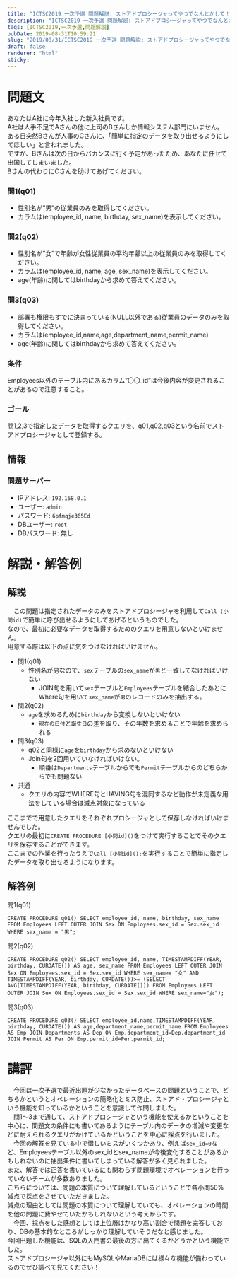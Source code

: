 ```yaml
---
title: "ICTSC2019 一次予選 問題解説: ストアドプロシージャってやつでなんとかして！！！！"
description: "ICTSC2019 一次予選 問題解説: ストアドプロシージャってやつでなんとかして！！！！"
tags: [ICTSC2019,一次予選,問題解説]
pubDate: 2019-08-31T10:59:21
slug: "2019/08/31/ICTSC2019 一次予選 問題解説: ストアドプロシージャってやつでなんとかして！！！！"
draft: false
renderer: "html"
sticky: 
---
```



<h1>問題文</h1>



<p>あなたはA社に今年入社した新入社員です。<br>A社は人手不足でAさんの他に上司のBさんしか情報システム部門にいません。<br>ある日突然Bさんが人事のCさんに、「簡単に指定のデータを取り出せるようにしてほしい」と言われました。<br>ですが、Bさんは次の日からバカンスに行く予定があったため、あなたに任せて出国してしまいました。<br>Bさんの代わりにCさんを助けてあげてください。</p>



<h3><a href="https://github.com/ictsc/ictsc-problems/blob/master/ictsc2019/q1/78c/problem.md#%E5%95%8F1q01"></a>問1(q01)</h3>



<ul><li>性別名が&#8221;男&#8221;の従業員のみを取得してください。</li><li>カラムは(employee_id, name, birthday, sex_name)を表示してください。</li></ul>



<h3><a href="https://github.com/ictsc/ictsc-problems/blob/master/ictsc2019/q1/78c/problem.md#%E5%95%8F2q02"></a>問2(q02)</h3>



<ul><li>性別名が&#8221;女&#8221;で年齢が女性従業員の平均年齢以上の従業員のみを取得してください。</li><li>カラムは(employee_id, name, age, sex_name)を表示してください。</li><li>age(年齢)に関してはbirthdayから求めて答えてください。</li></ul>



<h3><a href="https://github.com/ictsc/ictsc-problems/blob/master/ictsc2019/q1/78c/problem.md#%E5%95%8F3q03"></a>問3(q03)</h3>



<ul><li>部署も権限もすでに決まっている(NULL以外である)従業員のデータのみを取得してください。</li><li>カラムは(employee_id,name,age,department_name,permit_name)</li><li>age(年齢)に関してはbirthdayから求めて答えてください。</li></ul>



<h3><a href="https://github.com/ictsc/ictsc-problems/blob/master/ictsc2019/q1/78c/problem.md#%E6%9D%A1%E4%BB%B6"></a>条件</h3>



<p>Employees以外のテーブル内にあるカラム&#8221;〇〇_id&#8221;は今後内容が変更されることがあるので注意すること。</p>



<h3><a href="https://github.com/ictsc/ictsc-problems/blob/master/ictsc2019/q1/78c/problem.md#%E3%82%B4%E3%83%BC%E3%83%AB"></a>ゴール</h3>



<p>問1,2,3で指定したデータを取得するクエリを、q01,q02,q03という名前でストアドプロシージャとして登録する。</p>



<h2><a href="https://github.com/ictsc/ictsc-problems/blob/master/ictsc2019/q1/78c/problem.md#%E6%83%85%E5%A0%B1"></a>情報</h2>



<h3><a href="https://github.com/ictsc/ictsc-problems/blob/master/ictsc2019/q1/78c/problem.md#%E5%95%8F%E9%A1%8C%E3%82%B5%E3%83%BC%E3%83%90%E3%83%BC"></a>問題サーバー</h3>



<ul><li>IPアドレス:&nbsp;<code>192.168.0.1</code></li><li>ユーザー:&nbsp;<code>admin</code></li><li>パスワード:&nbsp;<code>6pfmqje365Ed</code></li><li>DBユーザー:&nbsp;<code>root</code></li><li>DBパスワード: 無し</li></ul>



<h1>解説・解答例</h1>



<h2>解説</h2>



<p>　この問題は指定されたデータのみをストアドプロシージャを利用して<code>Call (小問id)</code>で簡単に呼び出せるようにしてあげるというものでした。<br>なので、最初に必要なデータを取得するためのクエリを用意しないといけません。<br>用意する際は以下の点に気をつけなければいけません。</p>



<ul><li> 問1(q01) <ul><li>性別名が男なので、<code>sex</code>テーブルの<code>sex_name</code>が<code>男</code>と一致してなければいけない<ul><li>JOIN句を用いて<code>sex</code>テーブルと<code>Employees</code>テーブルを結合したあとにWhere句を用いて<code>sex_name</code>が<code>男</code>のレコードのみを抽出する。</li></ul></li></ul></li><li> 問2(q02) <ul><li><code>age</code>を求めるために<code>birthday</code>から変換しないといけない<ul><li><code>現在の日付</code>と<code>誕生日</code>の差を取り、その年数を求めることで年齢を求められる</li></ul></li></ul></li><li> 問3(q03) <ul><li>q02と同様に<code>age</code>を<code>birthday</code>から求めないといけない</li><li>Join句を2回用いていなければいけない。<ul><li>順番は<code>Departments</code>テーブルからでも<code>Permit</code>テーブルからのどちらからでも問題ない</li></ul></li></ul></li><li>共通<ul><li>クエリの内容でWHERE句とHAVING句を混同するなど動作が未定義な用法をしている場合は減点対象になっている</li></ul></li></ul>



<p>ここまでで用意したクエリをそれぞれプロシージャとして保存しなければいけませんでした。<br> クエリの最初に<code>CREATE PROCEDURE [小問id]()</code>をつけて実行することでそのクエリを保存することができます。<br> ここまでの作業を行ったうえで<code>Call [小問id]();</code>を実行することで簡単に指定したデータを取り出せるようになります。</p>



<h2>解答例</h2>



<p>問1(q01)</p>


<div class="wp-block-syntaxhighlighter-code "><pre class="brush: plain; title: ; title: ; notranslate" title=""><code>CREATE PROCEDURE q01() SELECT employee_id, name, birthday, sex_name FROM Employees LEFT OUTER JOIN Sex ON Employees.sex_id = Sex.sex_id WHERE sex_name = &quot;男&quot;;</code></pre></div>


<p>問2(q02)</p>


<div class="wp-block-syntaxhighlighter-code "><pre class="brush: plain; title: ; title: ; notranslate" title=""><code>CREATE PROCEDURE q02() SELECT employee_id, name, TIMESTAMPDIFF(YEAR, birthday, CURDATE()) AS age, sex_name FROM Employees LEFT OUTER JOIN Sex ON Employees.sex_id = Sex.sex_id WHERE sex_name= &quot;女&quot; AND TIMESTAMPDIFF(YEAR, birthday, CURDATE())&gt;= (SELECT AVG(TIMESTAMPDIFF(YEAR, birthday, CURDATE())) FROM Employees LEFT OUTER JOIN Sex ON Employees.sex_id = Sex.sex_id WHERE sex_name=&quot;女&quot;);</code></pre></div>


<p>問3(q03)</p>


<div class="wp-block-syntaxhighlighter-code "><pre class="brush: plain; title: ; title: ; notranslate" title=""><code>CREATE PROCEDURE q03() SELECT employee_id,name,TIMESTAMPDIFF(YEAR, birthday, CURDATE()) AS age,department_name,permit_name FROM Employees AS Emp JOIN Departments AS Dep ON Emp.department_id=Dep.department_id JOIN Permit AS Per ON Emp.permit_id=Per.permit_id;</code></pre></div>


<h1>講評</h1>



<p>　今回は一次予選で最近出題が少なかったデータベースの問題ということで、どちらかというとオペレーションの簡略化とミス防止、ストアド・プロシージャという機能を知っているかということを意識して作問しました。<br>　問1～3まで通して、ストアドプロシージャという機能を使えるかということを中心に、問題文の条件にも書いてあるようにテーブル内のデータの増減や変更などに耐えられるクエリがかけているかということを中心に採点を行いました。<br>　今回の解答を見ている中で惜しいミスがいくつかあり、例えば<code>sex_id=0</code>など、Employeesテーブル以外のsex_idとsex_nameが今後変化することがあるかもしれないのに抽出条件に書いてしまっている解答が多く見られました。<br>また、解答では正答を書いているにも関わらず問題環境でオペレーションを行っていないチームが多数ありました。<br>こちらについては、問題の本質について理解しているということで各小問50%減点で採点をさせていただきました。<br>減点の理由としては問題の本質について理解していても、オペレーションの時間を他の問題に費やせていたかもしれないという考えからです。<br>　今回、採点をした感想としては上位層はかなり高い割合で問題を完答しており、DBの基本的なところがしっかり理解していそうだなと感じました。<br>今回出題した機能は、SQLの入門書の最後の方に出てくるかどうかという機能でした。<br>ストアドプロシージャ以外にもMySQLやMariaDBには様々な機能が備わっているのでぜひ調べて見てください！</p>
